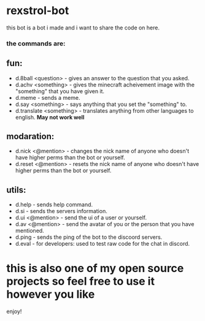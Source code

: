 # rexstrol-bot
this bot is a bot i made and i want to share the code on here.

### the commands are:

## fun:
- d.8ball \<question\> - gives an answer to the question that you asked.
- d.achv \<something\> - gives the minecraft acheivement image with the "something" that you have given it.
- d.meme - sends a meme.
- d.say \<something\> - says anything that you set the "something" to.
- d.translate \<something\> - translates anything from other languages to english. **May not work well**

## modaration:
- d.nick \<@mention\> - changes the nick name of anyone who doesn't have higher perms than the bot or yourself.
- d.reset \<@mention\> - resets the nick name of anyone who doesn't have higher perms than the bot or yourself.


## utils:
- d.help - sends help command.
- d.si - sends the servers information.
- d.ui \<@mention\> - send the ui of a user or yourself.
- d.av \<@mention\> - send the avatar of you or the person that you have mentioned.
- d.ping - sends the ping of the bot to the discoord servers.
- d.eval - for developers: used to test raw code for the chat in discord.

# this is also one of my open source projects so feel free to use it however you like

enjoy!
